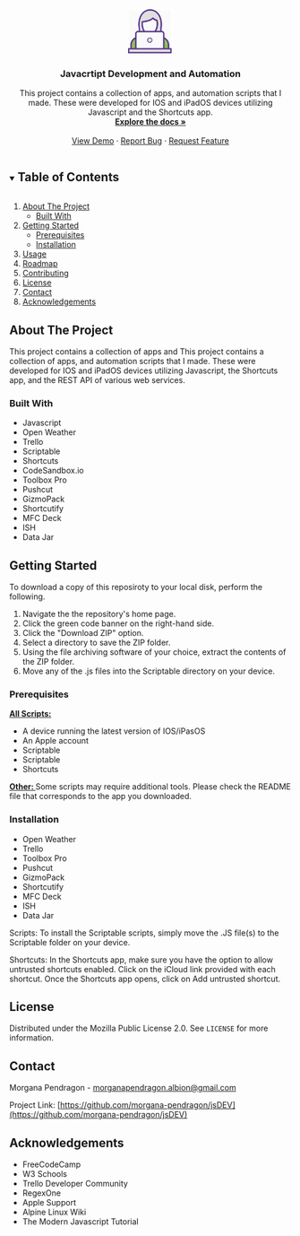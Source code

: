<!-- PROJECT LOGO -->
<br />
<p align="center">
  <a href="https://github.com/morgana-pendragon/jsDEV/">
    <img src="images/devLogo.png" alt="Logo" width="80" height="80">
  </a>

  <h3 align="center">Javacrtipt Development and Automation</h3>

  <p align="center">
    This project contains a collection of apps, and automation scripts that I made. These were developed for IOS and iPadOS devices utilizing Javascript and the Shortcuts app.
    <br />
    <a href="https://github.com/morgana-pendragon/jsDEV"><strong>Explore the docs »</strong></a>
    <br />
    <br />
    <a href="https://github.com/morgana-pendragon/jsDEV">View Demo</a>
    ·
    <a href="https://github.com/morgana-pendragon/jsDEV/issues">Report Bug</a>
    ·
    <a href="https://github.com/morgana-pendragon/jsDEV/issues">Request Feature</a>
  </p>
</p>

<!-- TABLE OF CONTENTS -->
<details open="open">
  <summary><h2 style="display: inline-block">Table of Contents</h2></summary>
  <ol>
    <li>
      <a href="#about-the-project">About The Project</a>
      <ul>
        <li><a href="#built-with">Built With</a></li>
      </ul>
    </li>
    <li>
      <a href="#getting-started">Getting Started</a>
      <ul>
        <li><a href="#prerequisites">Prerequisites</a></li>
        <li><a href="#installation">Installation</a></li>
      </ul>
    </li>
    <li><a href="#usage">Usage</a></li>
    <li><a href="#roadmap">Roadmap</a></li>
    <li><a href="#contributing">Contributing</a></li>
    <li><a href="#license">License</a></li>
    <li><a href="#contact">Contact</a></li>
    <li><a href="#acknowledgements">Acknowledgements</a></li>
  </ol>
</details>

<!-- ABOUT THE PROJECT -->

## About The Project

This project contains a collection of apps and This project contains a collection of apps, and automation scripts that I made. These were developed for IOS and iPadOS devices utilizing Javascript, the Shortcuts app, and the REST API of various web services.

<!-- BUILT WITH -->

### Built With

<ul>
<li>Javascript</li>
<li>Open Weather</li>
<li>Trello</li>
<li>Scriptable</li>
<li>Shortcuts</li>
<li>CodeSandbox.io</li>
<li>Toolbox Pro</li>
<li>Pushcut</li>
<li>GizmoPack</li>
<li>Shortcutify</li>
<li>MFC Deck</li>
<li>ISH</li>
<li>Data Jar</li>
</ul>

<!-- GETTING STARTED -->

## Getting Started

To download a copy of this reposiroty to your local disk, perform the following.

<ol>
<li>Navigate the the repository's home page.</li>
<li>Click the green code banner on the right-hand side.</li>
<li>Click the "Download ZIP" option.</li>
<li>Select a directory to save the ZIP folder. </li>
<li>Using the file archiving software of your choice, extract the contents of the ZIP folder.</li>
<li>Move any of the .js files into the Scriptable directory on your device.</li>
</ol>

### Prerequisites

<b><u>All Scripts:</b></u>

<ul>
<li>A device running the latest version of IOS/iPasOS</li>
<li>An Apple account</li>
<li>Scriptable</li>
<li>Scriptable</li>
<li>Shortcuts</li>
</ul>

<b><u> Other: </b></u> Some scripts may require additional tools. Please check the README file that corresponds to the app you downloaded.

### Installation

<ul>
<li>Open Weather</li>
<li>Trello</li>
<li>Toolbox Pro</li>
<li>Pushcut</li>
<li>GizmoPack</li>
<li>Shortcutify</li>
<li>MFC Deck</li>
<li>ISH</li>
<li>Data Jar</li>
</ul>

<bu>Scripts:</bu> To install the Scriptable scripts, simply move the .JS file(s) to the Scriptable folder on your device.

<bu>Shortcuts:</bu> In the Shortcuts app, make sure you have the option to allow untrusted shortcuts enabled. Click on the iCloud link provided with each shortcut. Once the Shortcuts app opens, click on Add untrusted shortcut.

<!-- LICENSE -->

## License

Distributed under the Mozilla Public License 2.0. See `LICENSE` for more information.

<!-- CONTACT -->

## Contact

Morgana Pendragon - morganapendragon.albion@gmail.com

Project Link: [https://github.com/morgana-pendragon/jsDEV](https://github.com/morgana-pendragon/jsDEV)

<!-- ACKNOWLEDGEMENTS -->

## Acknowledgements

<ul>
<li>FreeCodeCamp</li>
<li>W3 Schools</li>
<li>Trello Developer Community</li>
<li>RegexOne</li>
<li>Apple Support</li>
<li>Alpine Linux Wiki</li>
<li>The Modern Javascript Tutorial</li>
</ul>
